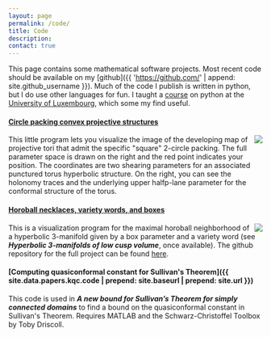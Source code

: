 ```yaml
---
layout: page
permalink: /code/
title: Code
description:
contact: true
---
```



This page contains some mathematical software projects. Most recent code should be available on my [github]({{ 'https://github.com/' | append: site.github_username }}). Much of the code I publish is written in python, but I do use other languages for fun. I taught a [course]({{site.data.link.pycourse.url}}) on python at the [University of Luxembourg]({{site.data.links.Luxembourg.url}}), which some my find useful.

#### [Circle packing convex projective structures]({{site.data.links.circle-pack.url}})
<img class="col half" align="right" src="{{'/assets/img/circle_pack_demo.png' | prepend: site.baseurl | prepend: site.url }}">This little program lets you visualize the image of the developing map of projective tori that admit the specific "square" 2-circle packing. The full parameter space is drawn on the right and the red point indicates your position. The coordinates are two shearing parameters for an associated punctured torus hyperbolic structure. On the right, you can see the holonomy traces and the underlying upper halfp-lane parameter for the conformal structure of the torus.

#### [Horoball necklaces, variety words, and boxes]({{site.data.links.lcv.url}})
<img class="col half" align="right" src="{{'/assets/img/cusp_nbd_arrows.pdf' | prepend: site.baseurl | prepend: site.url }}">This is a visualization program for the maximal horoball neighborhood of a hyperbolic 3-manifold given by a box parameter and a variety word (see **_Hyperbolic 3-manifolds of low cusp volume_**, once available). The github repository for the full project can be found [here]({{site.data.links.momsearch.url}}).

#### [Computing quasiconformal constant for Sullivan's Theorem]({{ site.data.papers.kqc.code | prepend: site.baseurl | prepend: site.url }})
   This code is used in **_A new bound for Sullivan’s Theorem for simply connected domains_** to find a bound on the quasiconformal constant in Sullivan's Theorem.
Requires MATLAB and the Schwarz-Christoffel Toolbox by Toby Driscoll.
